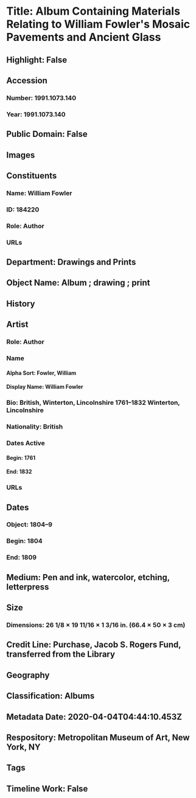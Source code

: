 # Title: Album Containing Materials Relating to William Fowler's Mosaic Pavements and Ancient Glass
## Highlight: False
## Accession
### Number: 1991.1073.140
### Year: 1991.1073.140
## Public Domain: False
## Images
## Constituents
### Name: William Fowler
### ID: 184220
### Role: Author
### URLs
## Department: Drawings and Prints
## Object Name: Album ; drawing ; print
## History
## Artist
### Role: Author
### Name
#### Alpha Sort: Fowler, William
#### Display Name: William Fowler
### Bio: British, Winterton, Lincolnshire 1761–1832 Winterton, Lincolnshire
### Nationality: British
### Dates Active
#### Begin: 1761
#### End: 1832
### URLs
## Dates
### Object: 1804–9
### Begin: 1804
### End: 1809
## Medium: Pen and ink, watercolor, etching, letterpress
## Size
### Dimensions: 26 1/8 × 19 11/16 × 1 3/16 in. (66.4 × 50 × 3 cm)
## Credit Line: Purchase, Jacob S. Rogers Fund, transferred from the Library
## Geography
## Classification: Albums
## Metadata Date: 2020-04-04T04:44:10.453Z
## Respository: Metropolitan Museum of Art, New York, NY
## Tags
## Timeline Work: False